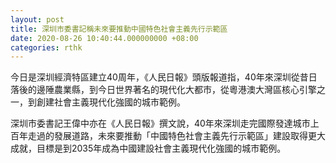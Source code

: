 ```yaml
---
layout: post
title: 深圳市委書記稱未來要推動中國特色社會主義先行示範區
date: 2020-08-26 10:40:44.000000000 +08:00
categories: rthk
---
```


今日是深圳經濟特區建立40周年，《人民日報》頭版報道指，40年來深圳從昔日落後的邊陲農業縣，到今日世界著名的現代化大都市，從粵港澳大灣區核心引擎之一，到創建社會主義現代化強國的城市範例。

深圳市委書記王偉中亦在《人民日報》撰文說，40年來深圳走完國際發達城市上百年走過的發展道路，未來要推動「中國特色社會主義先行示範區」建設取得更大成就，目標是到2035年成為中國建設社會主義現代化強國的城市範例。
